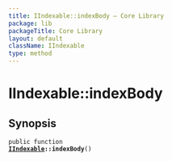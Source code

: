 ```yaml
---
title: IIndexable::indexBody — Core Library
package: lib
packageTitle: Core Library
layout: default
className: IIndexable
type: method
---
```


# IIndexable::indexBody

## Synopsis

<code>public function <b><a href="IIndexable">IIndexable</a>::indexBody</b>()</code>

